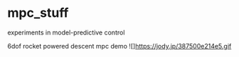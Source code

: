 # mpc_stuff
experiments in model-predictive control

6dof rocket powered descent mpc demo
![]https://jody.jp/387500e214e5.gif
